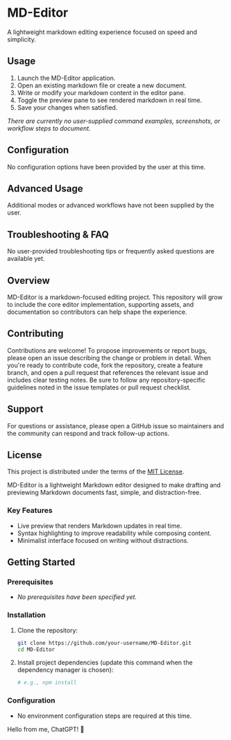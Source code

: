 # MD-Editor

A lightweight markdown editing experience focused on speed and simplicity.

## Usage

1. Launch the MD-Editor application.
2. Open an existing markdown file or create a new document.
3. Write or modify your markdown content in the editor pane.
4. Toggle the preview pane to see rendered markdown in real time.
5. Save your changes when satisfied.

_There are currently no user-supplied command examples, screenshots, or workflow steps to document._

## Configuration

No configuration options have been provided by the user at this time.

## Advanced Usage

Additional modes or advanced workflows have not been supplied by the user.

## Troubleshooting & FAQ

No user-provided troubleshooting tips or frequently asked questions are available yet.
## Overview
MD-Editor is a markdown-focused editing project. This repository will grow to include the core editor implementation, supporting assets, and documentation so contributors can help shape the experience.

## Contributing
Contributions are welcome! To propose improvements or report bugs, please open an issue describing the change or problem in detail. When you're ready to contribute code, fork the repository, create a feature branch, and open a pull request that references the relevant issue and includes clear testing notes. Be sure to follow any repository-specific guidelines noted in the issue templates or pull request checklist.

## Support
For questions or assistance, please open a GitHub issue so maintainers and the community can respond and track follow-up actions.

## License
This project is distributed under the terms of the [MIT License](LICENSE).

MD-Editor is a lightweight Markdown editor designed to make drafting and previewing Markdown documents fast, simple, and distraction-free.

### Key Features

- Live preview that renders Markdown updates in real time.
- Syntax highlighting to improve readability while composing content.
- Minimalist interface focused on writing without distractions.

## Getting Started

### Prerequisites
- _No prerequisites have been specified yet._

### Installation
1. Clone the repository:
   ```bash
   git clone https://github.com/your-username/MD-Editor.git
   cd MD-Editor
   ```
2. Install project dependencies (update this command when the dependency manager is chosen):
   ```bash
   # e.g., npm install
   ```

### Configuration
- No environment configuration steps are required at this time.

Hello from me, ChatGPT! 👋

